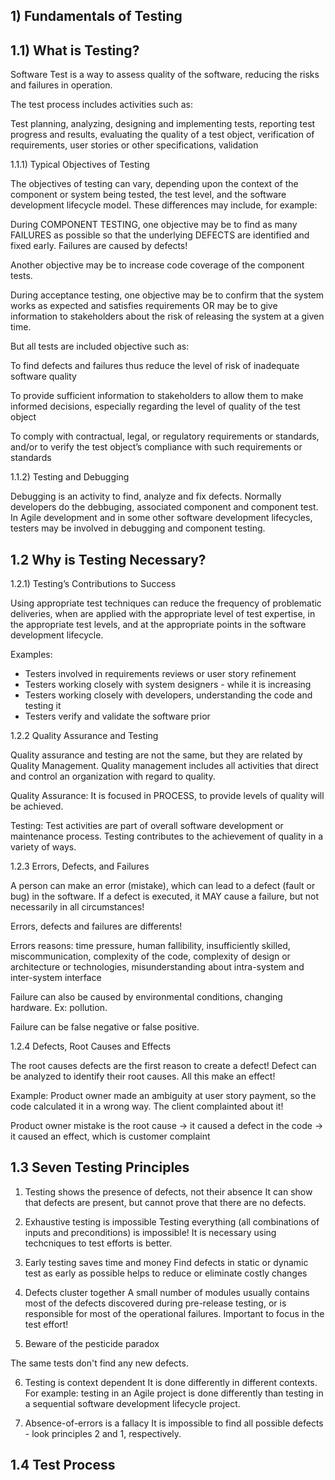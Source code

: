 ## 1) Fundamentals of Testing

## 1.1) What is Testing?

Software Test is a way to assess quality of the software, reducing the risks and failures in operation. 



The test process includes activities such as:

Test planning,
analyzing, 
designing and implementing tests,
reporting test progress and results, 
evaluating the quality of a test object,
verification of requirements, 
user stories or other specifications,
validation



1.1.1) Typical Objectives of Testing

The objectives of testing can vary, depending upon the context of the component or system being tested,
the test level, and the software development lifecycle model. These differences may include, for example:

During COMPONENT TESTING, one objective may be to find as many FAILURES as possible so that the underlying DEFECTS are identified and fixed early. Failures are caused by defects!

Another objective may be to increase code coverage of the component tests.

During acceptance testing, one objective may be to confirm that the system works as expected and satisfies requirements OR may be to give information to stakeholders about the risk of releasing the system at a given time.

But all tests are included objective such as:

To find defects and failures thus reduce the level of risk of inadequate software quality

To provide sufficient information to stakeholders to allow them to make informed decisions, especially regarding the level of quality of the test object

To comply with contractual, legal, or regulatory requirements or standards, and/or to verify the
test object’s compliance with such requirements or standards


1.1.2) Testing and Debugging

Debugging is an activity to find, analyze and fix defects. 
Normally developers do the debbuging, associated component and component test.
In Agile development and in some other software development lifecycles, testers may be involved in debugging
and component testing.


## 1.2 Why is Testing Necessary?

1.2.1) Testing’s Contributions to Success

Using appropriate test techniques can reduce the frequency of problematic deliveries, when are applied with the appropriate level of test expertise, in the appropriate test levels, and at the appropriate points in the software development lifecycle.


Examples:

- Testers involved in requirements reviews or user story refinement
- Testers working closely with system designers - while it is increasing
- Testers working closely with developers, understanding the code and testing it
- Testers verify and validate the software prior


1.2.2 Quality Assurance and Testing

Quality assurance and testing are not the same, but they are related by Quality Management.
Quality management includes all activities that direct and control an organization with regard to quality.

Quality Assurance: It is focused in PROCESS, to provide levels of quality will be achieved.

Testing: Test activities are part of overall software development or maintenance process.
Testing contributes to the achievement of quality in a variety of ways.



1.2.3 Errors, Defects, and Failures

A person can make an error (mistake), which can lead to a defect (fault or bug) in the software. 
If a defect is executed, it MAY cause a failure, but not necessarily in all circumstances!

Errors, defects and failures are differents!


Errors reasons: time pressure, human fallibility, insufficiently skilled, miscommunication, complexity of the code, complexity of design or architecture or technologies, misunderstanding about intra-system and inter-system interface

Failure can also be caused by environmental conditions, changing hardware. Ex: pollution.


Failure can be false negative or false positive.





1.2.4 Defects, Root Causes and Effects

The root causes defects are the first reason to create a defect!
Defect can be analyzed to identify their root causes.
All this make an effect!

Example: Product owner made an ambiguity at user story payment, so the code calculated it in a wrong way.
The client complainted about it!

Product owner mistake is the root cause -> it caused a defect in the code -> it caused an effect, which is customer complaint



## 1.3 Seven Testing Principles 

1) Testing shows the presence of defects, not their absence
It can show that defects are present, but cannot prove that there are no defects.


2) Exhaustive testing is impossible
Testing everything (all combinations of inputs and preconditions) is impossible!
It is necessary using techcniques to test efforts is better.


3) Early testing saves time and money
Find defects in static or dynamic test as early as possible helps to reduce or eliminate costly changes


4) Defects cluster together
A small number of modules usually contains most of the defects discovered during pre-release testing, or
is responsible for most of the operational failures.
Important to focus in the test effort!


5) Beware of the pesticide paradox

The same tests don't find any new defects.

6) Testing is context dependent
It is done differently in different contexts. 
For example: testing in an Agile project is done differently than testing in a sequential software development lifecycle project.



7) Absence-of-errors is a fallacy
It is impossible to find all possible defects - look principles 2 and 1, respectively.



## 1.4 Test Process



